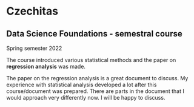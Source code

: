 # Czechitas  
## Data Science Foundations - semestral course
Spring semester 2022

The course introduced various statistical methods and the paper on **regression analysis** was made.

The paper on the regression analysis is a great document to discuss. My experience with statistical analysis developed a lot after this course/document was prepared. There are parts in the document that I would approach very differently now. I will be happy to discuss. 
